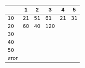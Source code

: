 
|      | 1   | 2   | 3   | 4   | 5   |
| ---- | --- | --- | --- | --- | --- |
| 10   | 21  | 51  | 61  | 21  | 31  |
| 20   | 60  | 40  | 120 |     |     |
| 30   |     |     |     |     |     |
| 40   |     |     |     |     |     |
| 50   |     |     |     |     |     |
| итог |     |     |     |     |     |
